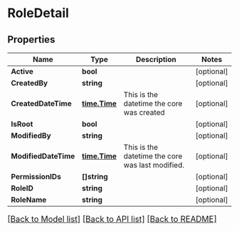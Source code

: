 # RoleDetail

## Properties

Name | Type | Description | Notes
------------ | ------------- | ------------- | -------------
**Active** | **bool** |  | [optional] 
**CreatedBy** | **string** |  | [optional] 
**CreatedDateTime** | [**time.Time**](time.Time.md) | This is the datetime the core was created | [optional] 
**IsRoot** | **bool** |  | [optional] 
**ModifiedBy** | **string** |  | [optional] 
**ModifiedDateTime** | [**time.Time**](time.Time.md) | This is the datetime the core was last modified. | [optional] 
**PermissionIDs** | **[]string** |  | [optional] 
**RoleID** | **string** |  | [optional] 
**RoleName** | **string** |  | [optional] 

[[Back to Model list]](../README.md#documentation-for-models) [[Back to API list]](../README.md#documentation-for-api-endpoints) [[Back to README]](../README.md)

<style>
     p, ul, ol, li { font-size: 18px !important;}
</style>


